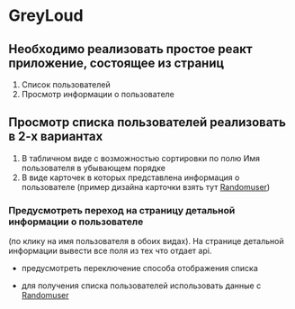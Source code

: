# GreyLoud

## Необходимо реализовать простое реакт приложение, состоящее из страниц

1) Список пользователей
2) Просмотр информации о пользователе

## Просмотр списка пользователей реализовать в 2-х вариантах

1) В табличном виде с возможностью сортировки по полю Имя пользователя
в убывающем порядке
2) В виде карточек в которых представлена информация о пользователе
(пример дизайна карточки взять тут [Randomuser](https://randomuser.me))

### Предусмотреть переход на страницу детальной информации о пользователе

(по клику на имя пользователя в обоих видах).
На странице детальной информации вывести все поля из тех что отдает api.

* предусмотреть переключение способа отображения списка

* для получения списка пользователей использовать данные с [Randomuser](https://randomuser.me/documentation)